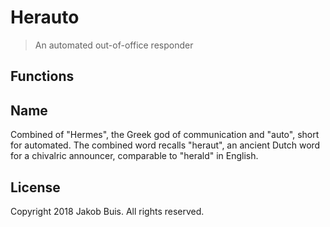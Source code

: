# Herauto
> An automated out-of-office responder

## Functions

## Name
Combined of "Hermes", the Greek god of communication and "auto", short for
automated. The combined word recalls "heraut", an ancient Dutch word for a
chivalric announcer, comparable to "herald" in English.

## License
Copyright 2018 Jakob Buis. All rights reserved.
